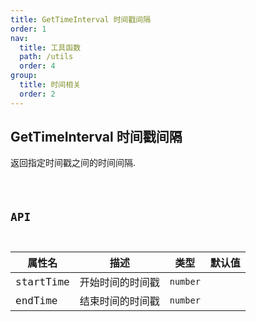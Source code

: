 ```yaml
---
title: GetTimeInterval 时间戳间隔
order: 1
nav:
  title: 工具函数
  path: /utils
  order: 4
group:
  title: 时间相关
  order: 2
---
```


## GetTimeInterval 时间戳间隔

返回指定时间戳之间的时间间隔.

<code src='./demos/index.tsx'>

## API

| 属性名    | 描述             | 类型     | 默认值 |
| --------- | ---------------- | -------- | ------ |
| startTime | 开始时间的时间戳 | `number` |        |
| endTime   | 结束时间的时间戳 | `number` |        |
